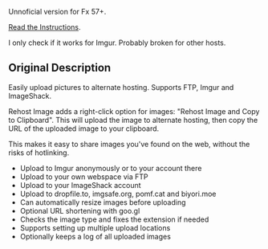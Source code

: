 Unnoficial version for Fx 57+.

[Read the Instructions](https://github.com/xiaoxiaoflood/firefox-scripts/tree/master/extensions#instructions).

I only check if it works for Imgur. Probably broken for other hosts.

Original Description
---
Easily upload pictures to alternate hosting. Supports FTP, Imgur and ImageShack.

Rehost Image adds a right-click option for images: "Rehost Image and Copy to Clipboard". This will upload the image to alternate hosting, then copy the URL of the uploaded image to your clipboard.

This makes it easy to share images you've found on the web, without the risks of hotlinking.

* Upload to Imgur anonymously or to your account there
* Upload to your own webspace via FTP
* Upload to your ImageShack account
* Upload to dropfile.to, imgsafe.org, pomf.cat and biyori.moe
* Can automatically resize images before uploading
* Optional URL shortening with goo.gl
* Checks the image type and fixes the extension if needed
* Supports setting up multiple upload locations
* Optionally keeps a log of all uploaded images
